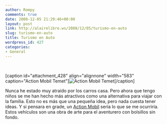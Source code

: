 ```yaml
---
author: Rompy
comments: true
date: 2008-12-05 21:29:46+00:00
layout: post
link: http://alairelibre.ws/2008/12/05/turismo-en-auto
slug: turismo-en-auto
title: Turismo en Auto
wordpress_id: 427
categories:
- General
---
```


 

[caption id="attachment_428" align="alignnone" width="583" caption="Action Mobil Temet"]![Action Mobil Temet](http://alairelibre.ws/wp-content/uploads/2008/12/temet.jpg)[/caption]

Nunca he estado muy atraído por los carros casa. Pero ahora que tengo niños se me han hecho más atractivos como una alternativa para viajar con la familia. Esto no es más que una pequeña idea, pero nada cuesta tener ideas. Y si pensara en grade, un [Action Mobil](http://www.actionmobil.at/page8/page8.html) sería lo que se me ocurriría. Estos vehículos son una obra de arte para el aventurero con bolsillos sin fondo.
